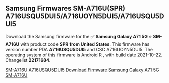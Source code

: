 <h2>Samsung Firmwares SM-A716U(SPR) A716USQU5DUI5/A716UOYN5DUI5/A716USQU5DUI5</h2>
Download the Samsung firmware for the ✅ <strong>Samsung Galaxy A71 5G </strong> ⭐ <strong>SM-A716U</strong> with product code <strong>SPR</strong> <strong> from United States</strong>. This firmware has version number PDA <strong>A716USQU5DUI5</strong> and CSC A716UOYN5DUI5. The operating system of this firmware is Android R , with build date 2021-10-22. Changelist <strong>22171684</strong>.


[SM-A716U](https://samfirm.shop/samsung/model/SM-A716U)
[A716USQU5DUI5](https://samfirm.shop/samsung/pda/A716USQU5DUI5)
[Download Firmware Samsung Galaxy A71 5G SM-A716U](https://samfirm.shop/samsung/firmware/467883)
